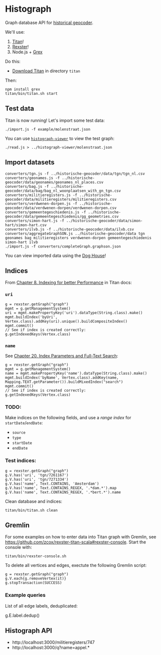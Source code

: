 # Histograph

Graph database API for [historical geocoder](https://github.com/erfgoed-en-locatie/historische-geocoder/).

We'll use:

1. [Titan](http://thinkaurelius.github.io/titan/)!
2. [Rexster](https://github.com/thinkaurelius/titan/wiki/Rexster-Graph-Server)!
3. Node.js + [Grex](https://github.com/jbmusso/grex)

Do this:

- [Download Titan](https://github.com/thinkaurelius/titan/wiki/Downloads) in directory `titan`

Then:

    npm install grex
    titan/bin/titan.sh start

## Test data

Titan is now running! Let's import some test data:

    ./import.js -f example/molenstraat.json

You can use [`histograph-viewer`](https://github.com/erfgoed-en-locatie/histograph-viewer/) to view the test graph:

    ./read.js > ../histograph-viewer/molenstraat.json

## Import datasets

    converters/tgn.js -f ../historische-geocoder/data/tgn/tgn_nl.csv
    converters/geonames.js -f ../historische-geocoder/data/geonames/geonames_nl_places.csv
    converters/bag.js -f ../historische-geocoder/data/bag/bag_nl_woonplaatsen_with_gn_tgn.csv
    converters/militieregisters.js -f ../historische-geocoder/data/militieregisters/militieregisters.csv
    converters/verdwenen-dorpen.js -f ../historische-geocoder/data/verdwenen-dorpen/verdwenen-dorpen.csv
    converters/gemeentegeschiedenis.js -f ../historische-geocoder/data/gemeentegeschiedenis/gg_geometries.csv
	converters/simon-hart.js -f ../historische-geocoder/data/simon-hart/simon-hart.csv
	converters/ilvb.js -f ../historische-geocoder/data/ilvb.csv
    converters/aggregateGraphSON.js ../historische-geocoder/data tgn geonames bag militieregisters verdwenen-dorpen gemeentegeschiedenis simon-hart ilvb
    ./import.js -f converters/completeGraph.graphson.json

You can view imported data using the [Dog House](http://localhost:8182/doghouse/main/graph/graph)!

## Indices

From [Chapter 8. Indexing for better Performance](http://s3.thinkaurelius.com/docs/titan/current/indexes.html) in Titan docs:

### `uri`

    g = rexster.getGraph("graph")
    mgmt = g.getManagementSystem()
    uri = mgmt.makePropertyKey('uri').dataType(String.class).make()
    mgmt.buildIndex('byUri', Vertex.class).addKey(uri).unique().buildCompositeIndex()
    mgmt.commit()
    // See if index is created correctly:
    g.getIndexedKeys(Vertex.class)

### `name`

See [Chapter 20. Index Parameters and Full-Text Search](http://s3.thinkaurelius.com/docs/titan/current/index-parameters.html#_string_search):

    g = rexster.getGraph("graph")
    mgmt = g.getManagementSystem()
    name = mgmt.makePropertyKey('name').dataType(String.class).make()
    mgmt.buildIndex('byName', Vertex.class).addKey(name, Mapping.TEXT.getParameter()).buildMixedIndex("search")
    mgmt.commit()
    // See if index is created correctly:
    g.getIndexedKeys(Vertex.class)

### TODO:

Make indices on the following fields, and use a _range index_ for `startDate`/`endDate`:

- `source`
- `type`
- `startDate`
- `endDate`

### Test indices:

    g = rexster.getGraph("graph")
    g.V.has('uri', 'tgn/7261167')
    g.V.has('uri', 'tgn/7271334')
    g.V.has('name', Text.CONTAINS, 'Amsterdam')
    g.V.has('name', Text.CONTAINS_REGEX, '.*dam.*').map
    g.V.has('name', Text.CONTAINS_REGEX, '.*bert.*').name

Clean database and indices:

    titan/bin/titan.sh clean

## Gremlin

For some examples on how to enter data into Titan graph with Gremlin, see https://github.com/zcox/rexster-titan-scala#rexster-console. Start the console with:

    titan/bin/rexster-console.sh

To delete all vertices and edges, exectute the following Gremlin script:

    g = rexster.getGraph("graph")
    g.V.each{g.removeVertex(it)}
    g.stopTransaction(SUCCESS)

### Example queries

List of all edge labels, deduplicated:

  g.E.label.dedup()

## Histograph API

- http://localhost:3000/militieregisters/747
- http://localhost:3000/q?name=appel.*
